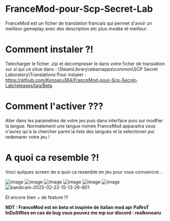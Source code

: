 # FranceMod-pour-Scp-Secret-Lab
FranceMod est un ficher de translation francais qui permet d'avoir un meilleur gameplay avec des description etc plus modée et meilleur.

#  Comment instaler ?!

Telecharger le ficher .zip et decompreser le dans votre ficher de translation sur sl qui ce situe dans : \SteamLibrary\steamapps\common\SCP Secret Laboratory\Translations
Pour instaler : https://github.com/Konoaru384/FranceMod-pour-Scp-Secret-Lab/releases/tag/Beta

#  Comment l'activer ??? 

Aller dans les paramétres de votre jeu puis dans interface puis sur modfier la langue. Normalement une langue nomée FranceMod apparaitra vous n'aurez qu'a la chercher parmi la liste des langues et la selectioner pui redemarer votre jeu !

#  A quoi ca resemble ?! 
Voici qulques screen de a quoi ca resemble en jeu pour vous convaincre...

![image](https://github.com/user-attachments/assets/3f574b7e-1875-48b7-873a-b94abaa1639d)
![image](https://github.com/user-attachments/assets/90163ac1-de4b-448a-8cea-3a1e5b1f86ab)
![image](https://github.com/user-attachments/assets/6e66619a-b0d2-4120-9bfb-9346d6d5474a)
![image](https://github.com/user-attachments/assets/dd56b59b-3eb2-4121-81aa-4fb53017d3de)
![image](https://github.com/user-attachments/assets/f9757517-c847-4f2b-bc6b-f38388b14bad)
![image](https://github.com/user-attachments/assets/5b6e1e6e-fdc6-48c3-904d-1a6da48ba6bb)
![bandicam-2025-02-22-15-13-26-801](https://github.com/user-attachments/assets/dce01e4f-7503-4f47-9f73-f5eaddfd26a0)

Et encore bien + de feature !!!

**NDT : FranceMod est en beta et inspirée de italian mod apr PaRroT InDuStRies en cas de bug vous pouvez me mp sur discord : realkonoaru**
